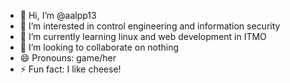 - 👋 Hi, I’m @aalpp13
- 👀 I’m interested in control engineering and information security
- 🌱 I’m currently learning linux and web development in ITMO
- 💞️ I’m looking to collaborate on nothing
- 😄 Pronouns: game/her
- ⚡ Fun fact: I like cheese!
